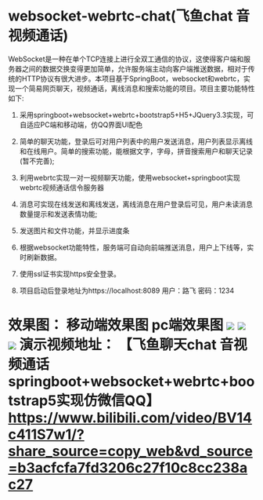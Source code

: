 # websocket-webrtc-chat(飞鱼chat 音视频通话)
  WebSocket是一种在单个TCP连接上进行全双工通信的协议，这使得客户端和服务器之间的数据交换变得更加简单，允许服务端主动向客户端推送数据，相对于传统的HTTP协议有很大进步。本项目基于SpringBoot，websocket和webrtc，实现一个简易网页聊天，视频通话，离线消息和搜索功能的项目。项目主要功能特性如下:

1. 采用springboot+websocket+webrtc+bootstrap5+H5+JQuery3.3实现，可自适应PC端和移动端，仿QQ界面UI配色

2. 简单的聊天功能，登录后可对用户列表中的用户发送消息，用户列表显示离线和在线用户。简单的搜索功能，能根据文字，字母，拼音搜索用户和聊天记录(暂不完善);

3. 利用webrtc实现一对一视频聊天功能，使用websocket+springboot实现webrtc视频通话信令服务器

4. 消息可实现在线发送和离线发送，离线消息在用户登录后可见，用户未读消息数量提示和发送表情功能;

5. 发送图片和文件功能，并显示进度条
6. 根据websocket功能特性，服务端可自动向前端推送消息，用户上下线等，实时刷新数据。
7. 使用ssl证书实现https安全登录。
8. 项目启动后登录地址为https://localhost:8089 用户：路飞 密码：1234


  效果图：
  移动端效果图
  pc端效果图
![](https://bucket-typora-kw.oss-cn-beijing.aliyuncs.com/typora-image/pc%E7%AB%AF%E4%B8%BB%E7%95%8C%E9%9D%A2.png)
![](https://bucket-typora-kw.oss-cn-beijing.aliyuncs.com/typora-image/%E7%99%BB%E5%BD%95.png)
![](https://bucket-typora-kw.oss-cn-beijing.aliyuncs.com/typora-image/%E6%B3%A8%E5%86%8C.png)
演示视频地址：
【飞鱼聊天chat 音视频通话 springboot+websocket+webrtc+bootstrap5实现仿微信QQ】 https://www.bilibili.com/video/BV14c411S7w1/?share_source=copy_web&vd_source=b3acfcfa7fd3206c27f10c8cc238ac27
=======






